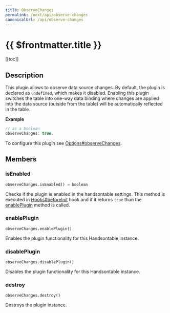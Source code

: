 ```yaml
---
title: ObserveChanges
permalink: /next/api/observe-changes
canonicalUrl: /api/observe-changes
---
```


# {{ $frontmatter.title }}

[[toc]]

## Description


This plugin allows to observe data source changes. By default, the plugin is declared as `undefined`, which makes it
disabled. Enabling this plugin switches the table into one-way data binding where changes are applied into the data
source (outside from the table) will be automatically reflected in the table.


**Example**  
```js
// as a boolean
observeChanges: true,
```

To configure this plugin see [Options#observeChanges](./Options/#observeChanges).

## Members
### isEnabled
`observeChanges.isEnabled() ⇒ boolean`

Checks if the plugin is enabled in the handsontable settings. This method is executed in [Hooks#beforeInit](./Hooks/#beforeInit)
hook and if it returns `true` than the [enablePlugin](#ObserveChanges+enablePlugin) method is called.



### enablePlugin
`observeChanges.enablePlugin()`

Enables the plugin functionality for this Handsontable instance.



### disablePlugin
`observeChanges.disablePlugin()`

Disables the plugin functionality for this Handsontable instance.



### destroy
`observeChanges.destroy()`

Destroys the plugin instance.



